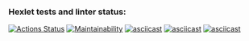 ### Hexlet tests and linter status:
[![Actions Status](https://github.com/gabrvp/php-project-45/actions/workflows/hexlet-check.yml/badge.svg)](https://github.com/gabrvp/php-project-45/actions)
[![Maintainability](https://api.codeclimate.com/v1/badges/86ca40c90905090ecad7/maintainability)](https://codeclimate.com/github/gabrvp/php-project-45/maintainability)
[![asciicast](https://asciinema.org/a/AbbSM3VkXkCmJw5FMdDjsNIB0.svg)](https://asciinema.org/a/AbbSM3VkXkCmJw5FMdDjsNIB0)
[![asciicast](https://asciinema.org/a/n4OORewwsH6PKOkTQlcg4a2oV.svg)](https://asciinema.org/a/n4OORewwsH6PKOkTQlcg4a2oV)
[![asciicast](https://asciinema.org/a/n1CSPDItWkUnkSm8fPknXws8l.svg)](https://asciinema.org/a/n1CSPDItWkUnkSm8fPknXws8l)
